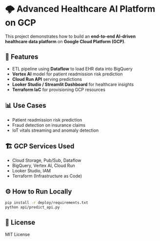# 🌩️ Advanced Healthcare AI Platform on GCP

This project demonstrates how to build an **end-to-end AI-driven healthcare data platform** on **Google Cloud Platform (GCP)**.

## 🚀 Features
- ETL pipeline using **Dataflow** to load EHR data into BigQuery
- **Vertex AI** model for patient readmission risk prediction
- **Cloud Run API** serving predictions
- **Looker Studio / Streamlit Dashboard** for healthcare insights
- **Terraform IaC** for provisioning GCP resources

## 📊 Use Cases
- Patient readmission risk prediction
- Fraud detection on insurance claims
- IoT vitals streaming and anomaly detection

## 🏗️ GCP Services Used
- Cloud Storage, Pub/Sub, Dataflow
- BigQuery, Vertex AI, Cloud Run
- Looker Studio, IAM
- Terraform (Infrastructure as Code)

## ⚙️ How to Run Locally
```bash
pip install -r deploy/requirements.txt
python api/predict_api.py
```

## 📜 License
MIT License
